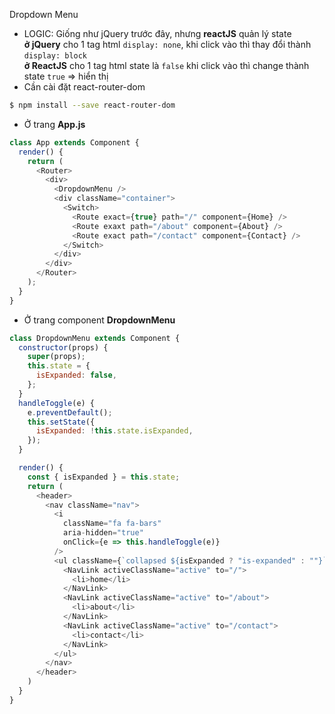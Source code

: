 Dropdown Menu<br>
- LOGIC: Giống như jQuery trước đây, nhưng **reactJS** quản lý state<br>
**ở jQuery** cho 1 tag html `display: none`, khi click vào thì thay đổi thành `display: block`<br>
**ở ReactJS** cho 1 tag html state là `false` khi click vào thì change thành state `true` => hiển thị
- Cần cài đặt react-router-dom<br>
```sh
$ npm install --save react-router-dom
```
- Ở trang **App.js**
```js
class App extends Component {
  render() {
    return (
      <Router>
        <div>
          <DropdownMenu />
          <div className="container">
            <Switch>
              <Route exact={true} path="/" component={Home} />
              <Route exaxt path="/about" component={About} />
              <Route exact path="/contact" component={Contact} />
            </Switch>
          </div>
        </div>
      </Router>
    );
  }
}
```

- Ở trang component **DropdownMenu**
```js
class DropdownMenu extends Component {
  constructor(props) {
    super(props);
    this.state = {
      isExpanded: false,
    };
  }
  handleToggle(e) {
    e.preventDefault();
    this.setState({
      isExpanded: !this.state.isExpanded,
    });
  }

  render() {
    const { isExpanded } = this.state;
    return (
      <header>
        <nav className="nav">
          <i
            className="fa fa-bars"
            aria-hidden="true"
            onClick={e => this.handleToggle(e)}
          />
          <ul className={`collapsed ${isExpanded ? "is-expanded" : ""}`}>
            <NavLink activeClassName="active" to="/">
              <li>home</li>
            </NavLink>
            <NavLink activeClassName="active" to="/about">
              <li>about</li>
            </NavLink>
            <NavLink activeClassName="active" to="/contact">
              <li>contact</li>
            </NavLink>
          </ul>
        </nav>
      </header>
    )
  }
}
```